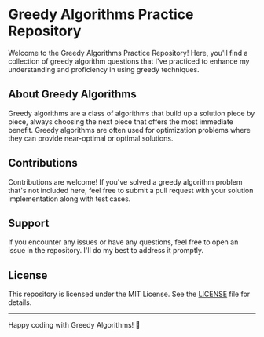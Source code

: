 # Greedy Algorithms Practice Repository

Welcome to the Greedy Algorithms Practice Repository! Here, you'll find a collection of greedy algorithm questions that I've practiced to enhance my understanding and proficiency in using greedy techniques.

## About Greedy Algorithms

Greedy algorithms are a class of algorithms that build up a solution piece by piece, always choosing the next piece that offers the most immediate benefit. Greedy algorithms are often used for optimization problems where they can provide near-optimal or optimal solutions.

## Contributions

Contributions are welcome! If you've solved a greedy algorithm problem that's not included here, feel free to submit a pull request with your solution implementation along with test cases.

## Support

If you encounter any issues or have any questions, feel free to open an issue in the repository. I'll do my best to address it promptly.

## License

This repository is licensed under the MIT License. See the [LICENSE](LICENSE) file for details.

---

Happy coding with Greedy Algorithms! 🚀

